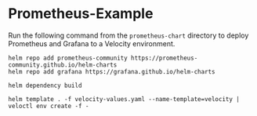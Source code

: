 # Prometheus-Example

Run the following command from the `prometheus-chart` directory to deploy Prometheus and Grafana to a Velocity environment. 
```
helm repo add prometheus-community https://prometheus-community.github.io/helm-charts
helm repo add grafana https://grafana.github.io/helm-charts
```

```
helm dependency build
```

```
helm template . -f velocity-values.yaml --name-template=velocity | veloctl env create -f -
```

